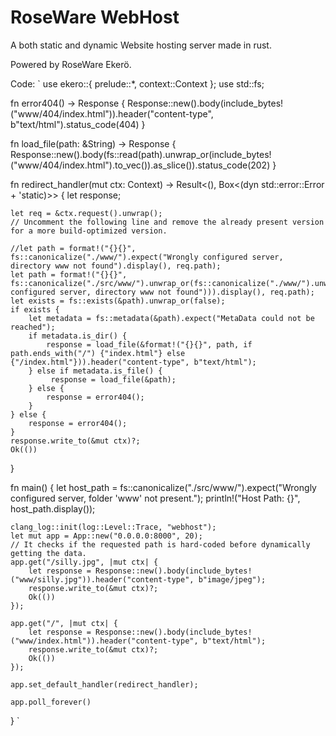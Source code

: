 # RoseWare WebHost
A both static and dynamic Website hosting server made in rust.

Powered by RoseWare Ekerö.


Code:
`
use ekero::{
    prelude::*,
    context::Context
};
use std::fs;


fn error404() -> Response {
    Response::new().body(include_bytes!("www/404/index.html")).header("content-type", b"text/html").status_code(404)
}

fn load_file(path: &String) -> Response {
    Response::new().body(fs::read(path).unwrap_or(include_bytes!("www/404/index.html").to_vec()).as_slice()).status_code(202)
}

fn redirect_handler(mut ctx: Context) -> Result<(), Box<(dyn std::error::Error + 'static)>> {
    let response;

    let req = &ctx.request().unwrap();
    // Uncomment the following line and remove the already present version for a more build-optimized version.

    //let path = format!("{}{}", fs::canonicalize("./www/").expect("Wrongly configured server, directory www not found").display(), req.path);
    let path = format!("{}{}", fs::canonicalize("./src/www/").unwrap_or(fs::canonicalize("./www/").unwrap_or(fs::canonicalize(".").expect("Wrongly configured server, directory www not found"))).display(), req.path);
    let exists = fs::exists(&path).unwrap_or(false);
    if exists {
        let metadata = fs::metadata(&path).expect("MetaData could not be reached");
        if metadata.is_dir() {
            response = load_file(&format!("{}{}", path, if path.ends_with("/") {"index.html"} else {"/index.html"})).header("content-type", b"text/html");
        } else if metadata.is_file() {
             response = load_file(&path);
        } else {
            response = error404();
        }
    } else {
        response = error404();
    }
    response.write_to(&mut ctx)?;
    Ok(())
}

fn main() {
    let host_path = fs::canonicalize("./src/www/").expect("Wrongly configured server, folder 'www' not present.");
    println!("Host Path: {}", host_path.display());

    clang_log::init(log::Level::Trace, "webhost");
    let mut app = App::new("0.0.0.0:8000", 20);
    // It checks if the requested path is hard-coded before dynamically getting the data. 
    app.get("/silly.jpg", |mut ctx| {
        let response = Response::new().body(include_bytes!("www/silly.jpg")).header("content-type", b"image/jpeg");
        response.write_to(&mut ctx)?;
        Ok(())
    });

    app.get("/", |mut ctx| {
        let response = Response::new().body(include_bytes!("www/index.html")).header("content-type", b"text/html");
        response.write_to(&mut ctx)?;
        Ok(())
    });

    app.set_default_handler(redirect_handler);

    app.poll_forever()
}
`

